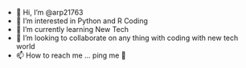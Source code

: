 - 👋 Hi, I’m @arp21763
- 👀 I’m interested in Python and R Coding
- 🌱 I’m currently learning New Tech
- 💞️ I’m looking to collaborate on any thing with coding with new tech world
- 📫 How to reach me ... ping me 👋

<!---
arp21763/arp21763 is a ✨ special ✨ repository because its `README.md` (this file) appears on your GitHub profile.
You can click the Preview link to take a look at your changes.
--->
